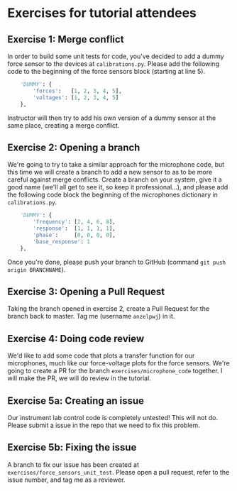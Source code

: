 # Exercises for tutorial attendees

## Exercise 1: Merge conflict

In order to build some unit tests for code, you've decided to add a dummy force sensor to the devices at `calibrations.py`. Please add the following code to the beginning of the force sensors block (starting at line 5).

```python
    'DUMMY': {
        'forces':   [1, 2, 3, 4, 5],
        'voltages': [1, 2, 3, 4, 5]
    },
```

Instructor will then try to add his own version of a dummy sensor at the same place, creating a merge conflict.

## Exercise 2: Opening a branch

We're going to try to take a similar approach for the microphone code, but this time we will create a branch to add a new sensor to as to be more careful against merge conflicts. Create a branch on your system, give it a good name (we'll all get to see it, so keep it professional...), and please add the following code block the beginning of the microphones dictionary in `calibrations.py`.

```python
    'DUMMY': {
        'frequency': [2, 4, 6, 8],
        'response':  [1, 1, 1, 1],
        'phase':     [0, 0, 0, 0],
        'base_response': 1
    },
```

Once you're done, please push your branch to GitHub (command `git push origin BRANCHNAME`).

## Exercise 3: Opening a Pull Request

Taking the branch opened in exercise 2, create a Pull Request for the branch back to master. Tag me (username `anzelpwj`) in it.

## Exercise 4: Doing code review

We'd like to add some code that plots a transfer function for our microphones, much like our force-voltage plots for the force sensors. We're going to create a PR for the branch `exercises/microphone_code` together. I will make the PR, we will do review in the tutorial.

## Exercise 5a: Creating an issue

Our instrument lab control code is completely untested! This will not do. Please submit a issue in the repo that we need to fix this problem.

## Exercise 5b: Fixing the issue

A branch to fix our issue has been created at `exercises/force_sensors_unit_test`. Please open a pull request, refer to the issue number, and tag me as a reviewer.
